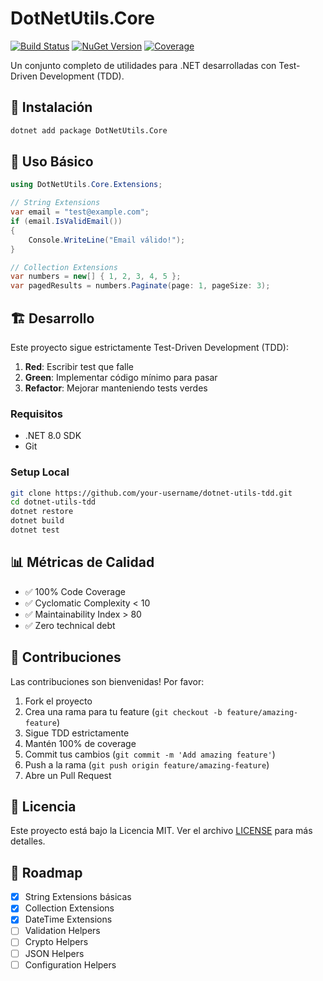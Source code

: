 # DotNetUtils.Core

[![Build Status](https://github.com/TomDiem/dotnet-utils-tdd/workflows/CI%2FCD%20Pipeline/badge.svg)](https://github.com/TomDiem/dotnet-utils-tdd/actions)
[![NuGet Version](https://img.shields.io/nuget/v/DotNetUtils.Core.svg)](https://www.nuget.org/packages/DotNetUtils.Core/)
[![Coverage](https://codecov.io/gh/TomDiem/dotnet-utils-tdd/branch/main/graph/badge.svg)](https://codecov.io/gh/TomDiem/dotnet-utils-tdd)

Un conjunto completo de utilidades para .NET desarrolladas con Test-Driven Development (TDD).

## 🚀 Instalación

```bash
dotnet add package DotNetUtils.Core
```

## 📝 Uso Básico

```csharp
using DotNetUtils.Core.Extensions;

// String Extensions
var email = "test@example.com";
if (email.IsValidEmail())
{
    Console.WriteLine("Email válido!");
}

// Collection Extensions
var numbers = new[] { 1, 2, 3, 4, 5 };
var pagedResults = numbers.Paginate(page: 1, pageSize: 3);
```

## 🏗️ Desarrollo

Este proyecto sigue estrictamente Test-Driven Development (TDD):

1. **Red**: Escribir test que falle
2. **Green**: Implementar código mínimo para pasar
3. **Refactor**: Mejorar manteniendo tests verdes

### Requisitos

- .NET 8.0 SDK
- Git

### Setup Local

```bash
git clone https://github.com/your-username/dotnet-utils-tdd.git
cd dotnet-utils-tdd
dotnet restore
dotnet build
dotnet test
```

## 📊 Métricas de Calidad

- ✅ 100% Code Coverage
- ✅ Cyclomatic Complexity < 10
- ✅ Maintainability Index > 80
- ✅ Zero technical debt

## 🤝 Contribuciones

Las contribuciones son bienvenidas! Por favor:

1. Fork el proyecto
2. Crea una rama para tu feature (`git checkout -b feature/amazing-feature`)
3. Sigue TDD estrictamente
4. Mantén 100% de coverage
5. Commit tus cambios (`git commit -m 'Add amazing feature'`)
6. Push a la rama (`git push origin feature/amazing-feature`)
7. Abre un Pull Request

## 📄 Licencia

Este proyecto está bajo la Licencia MIT. Ver el archivo [LICENSE](LICENSE) para más detalles.

## 🎯 Roadmap

- [x] String Extensions básicas
- [x] Collection Extensions
- [x] DateTime Extensions
- [ ] Validation Helpers
- [ ] Crypto Helpers
- [ ] JSON Helpers
- [ ] Configuration Helpers
